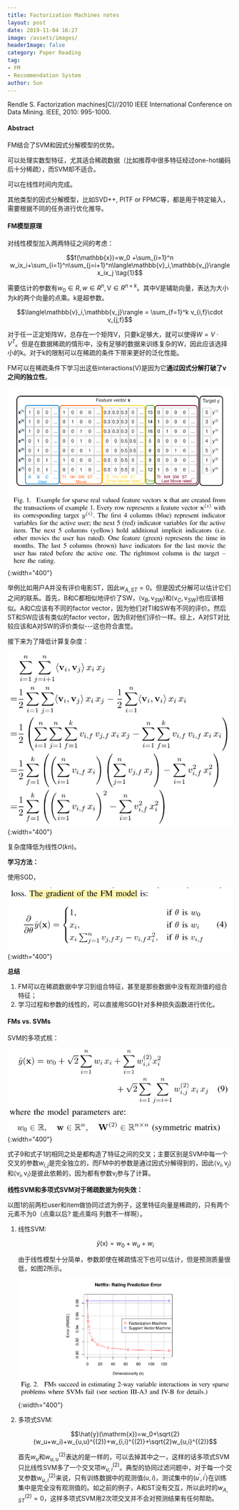 ```yaml
---
title: Factorization Machines notes
layout: post
date: 2019-11-04 16:27
image: /assets/images/
headerImage: false
category: Paper Reading
tag:
- FM
- Recommendation System
author: Sun
---
```


Rendle S. Factorization machines[C]//2010 IEEE International Conference on Data Mining. IEEE, 2010: 995-1000.

#### Abstract

FM结合了SVM和因式分解模型的优势。

可以处理实数型特征，尤其适合稀疏数据（比如推荐中很多特征经过one-hot编码后十分稀疏），而SVM却不适合。

可以在线性时间内完成。

其他类型的因式分解模型，比如SVD++, PITF or FPMC等，都是用于特定输入，需要根据不同的任务进行优化推导。

<!--more-->

#### FM模型原理

对线性模型加入两两特征之间的考虑：

$$f(\mathbb{x})=w_0 +\sum_{i=1}^n w_ix_i+\sum_{i=1}^n\sum_{j=i+1}^n\langle\mathbb{v}_i,\mathbb{v_j}\rangle x_ix_j \tag{1}$$

需要估计的参数有$w_0\in R,w\in R^n,\mathrm{V}\in R^{n\times k}$。其中V是辅助向量，表达为大小为k的两个向量的点乘。k是超参数。

$$\langle\mathbb{v}_i,\mathbb{v_j}\rangle = \sum_{f=1}^k v_{i,f}\cdot v_{j,f}$$

对于任一正定矩阵W，总存在一个矩阵V，只要k足够大，就可以使得$W=V\cdot V^T$。但是在数据稀疏的情形中，没有足够的数据来训练复杂的W，因此应该选择小的k。对于k的限制可以在稀疏的条件下带来更好的泛化性能。

FM可以在稀疏条件下学习出这些interactions(V)是因为它**通过因式分解打破了v之间的独立性**。

![](/assets/images/2019-11-04-Factorization-Machine/image-20191104200247977.png){:width="400"}

举例比如用户A并没有评价电影ST，因此$w_{A,ST}=0$。但是因式分解可以估计它们之间的联系。首先，B和C都相似地评价了SW，$\langle \mathrm{v}_B,\mathrm{v}_{SW} \rangle$和$\langle \mathrm{v}_C,\mathrm{v}_{SW} \rangle$也应该相似。A和C应该有不同的factor vector，因为他们对TI和SW有不同的评价。然后ST和SW应该有类似的factor vector，因为B对他们评价一样。综上，A对ST对比较应该和A对SW的评价类似---这也符合直觉。

接下来为了降低计算复杂度：

![](/assets/images/2019-11-04-Factorization-Machine/image-20191104204111067.png){:width="400"}

复杂度降低为线性$O(kn)$。

**学习方法：**

使用SGD，

![](/assets/images/2019-11-04-Factorization-Machine/image-20191104204616845.png){:width="400"}

**总结**

1. FM可以在稀疏数据中学习到组合特征，甚至是那些数据中没有观测值的组合特征；
2. 学习过程和参数的线性的，可以直接用SGD针对多种损失函数进行优化。

#### FMs vs. SVMs

SVM的多项式核：

![](/assets/images/2019-11-04-Factorization-Machine/image-20191104205802309.png){:width="400"}

式子9和式子1的相同之处是都构造了特征之间的交叉；主要区别是SVM中每一个交叉的参数$w_{i,j}$是完全独立的，而FM中的参数是通过因式分解得到的，因此$\langle\mathrm{v}_i,\mathrm{v}_j \rangle$和$\langle\mathrm{v}_i,\mathrm{v}_l \rangle$是彼此依赖的，因为都有参数$\mathrm{v}_i$参与了计算。

**线性SVM和多项式SVM对于稀疏数据为何失效：**

以图1的前两栏user和item做协同过滤为例子，这里特征向量是稀疏的，只有两个元素不为0（点乘以后? 能点乘吗 列数不一样啊）。

1. 线性SVM:

   $$\hat{y}(\mathrm{x})=w_0+w_u+w_i$$

   由于线性模型十分简单，参数即使在稀疏情况下也可以估计，但是预测质量很低，如图2所示。

   ![](/assets/images/2019-11-04-Factorization-Machine/image-20191104205519440.png){:width="400"}

2. 多项式SVM:

   $$\hat{y}(\mathrm{x})=w_0+\sqrt{2}(w_u+w_i)+w_{u,u}^{(2)}+w_{i,i}^{(2)}+\sqrt{2}w_{u,i}^{(2)}$$

   首先$w_u$和$w_{u,u}^{(2)}$表达的是一样的，可以去掉其中之一，这样的话多项式SVM只比线性SVM多了一个交叉项$w_{u,i}^{(2)}$。典型的协同过滤问题中，对于每一个交叉参数$w_{u,i}^{(2)}$来说，只有训练数据中的观测值$(u,i)$，测试集中的$(u^\prime,i^\prime)$在训练集中是完全没有观测值的。如之前的例子，A和ST没有交互，所以此时的$w_{A,ST}^{(2)}=0$，这样多项式SVM用2次项交叉并不会对预测结果有任何帮助。











